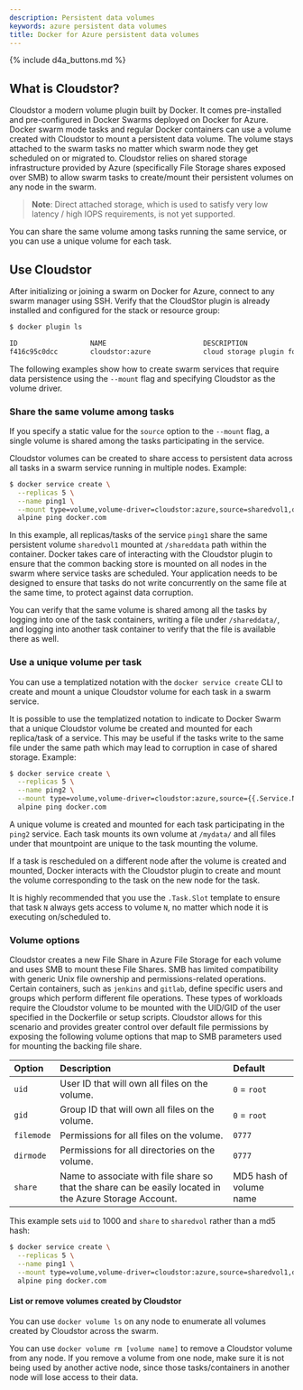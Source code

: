 ```yaml
---
description: Persistent data volumes
keywords: azure persistent data volumes
title: Docker for Azure persistent data volumes
---
```


{% include d4a_buttons.md %}

## What is Cloudstor?


Cloudstor a modern volume plugin built by Docker. It comes pre-installed and
pre-configured in Docker Swarms deployed on Docker for Azure. Docker swarm mode
tasks and regular Docker containers can use a volume created with Cloudstor to
mount a persistent data volume. The volume stays attached to the swarm tasks no
matter which swarm node they get scheduled on or migrated to. Cloudstor relies
on shared storage infrastructure provided by Azure (specifically File Storage
shares exposed over SMB) to allow swarm tasks to create/mount their persistent
volumes on any node in the swarm.

> **Note**: Direct attached storage, which is used to satisfy very low latency /
> high IOPS requirements,  is not yet supported.

You can share the same volume among tasks running the same service, or you can
use a unique volume for each task.

## Use Cloudstor

After initializing or joining a swarm on Docker for Azure, connect to any swarm
manager using SSH. Verify that the CloudStor plugin is already installed and
configured for the stack or resource group:

```bash
$ docker plugin ls

ID                  NAME                        DESCRIPTION                       ENABLED
f416c95c0dcc        cloudstor:azure             cloud storage plugin for Docker   true
```

The following examples show how to create swarm services that require data
persistence using the `--mount` flag and specifying Cloudstor as the volume
driver.

### Share the same volume among tasks

If you specify a static value for the `source` option to the `--mount` flag, a
single volume is shared among the tasks participating in the service.

Cloudstor volumes can be created to share access to persistent data across all tasks in a swarm service running in multiple nodes. Example:

```bash
$ docker service create \
  --replicas 5 \
  --name ping1 \
  --mount type=volume,volume-driver=cloudstor:azure,source=sharedvol1,destination=/shareddata \
  alpine ping docker.com
```

In this example, all replicas/tasks of the service `ping1` share the same
persistent volume `sharedvol1` mounted at `/shareddata` path within the
container. Docker takes care of interacting with the Cloudstor plugin to ensure
that the common backing store is mounted on all nodes in the swarm where service
tasks are scheduled. Your application needs to be designed to ensure that tasks
do not write concurrently on the same file at the same time, to protect against
data corruption.

You can verify that the same volume is shared among all the tasks by logging
into one of the task containers, writing a file under `/shareddata/`, and
logging into another task container to verify that the file is available there
as well.

### Use a unique volume per task

You can use a templatized notation with the `docker service create` CLI to
create and mount a unique Cloudstor volume for each task in a swarm service.

It is possible to use the templatized notation to indicate to Docker Swarm that a unique Cloudstor volume be created and mounted for each replica/task of a service. This may be useful if the tasks write to the same file under the same path which may lead to corruption in case of shared storage. Example:

```bash
$ docker service create \
  --replicas 5 \
  --name ping2 \
  --mount type=volume,volume-driver=cloudstor:azure,source={{.Service.Name}}-{{.Task.Slot}}-vol,destination=/mydata \
  alpine ping docker.com
```

A unique volume is created and mounted for each task participating in the
`ping2` service. Each task mounts its own volume at `/mydata/` and all files
under that mountpoint are unique to the task mounting the volume.

If a task is rescheduled on a different node after the volume is created and
mounted, Docker interacts with the Cloudstor plugin to create and mount the
volume corresponding to the task on the new node for the task.

It is highly recommended that you use the `.Task.Slot` template to ensure that
task `N` always gets access to volume `N`, no matter which node it is executing
on/scheduled to.

### Volume options

Cloudstor creates a new File Share in Azure File Storage for each volume and
uses SMB to mount these File Shares. SMB has limited compatibility with generic
Unix file ownership and permissions-related operations. Certain containers, such
as `jenkins` and `gitlab`, define specific users and groups which perform different
file operations. These types of workloads require the Cloudstor volume to be
mounted with the UID/GID of the user specified in the Dockerfile or setup scripts. Cloudstor allows for this scenario and
provides greater control over default file permissions by exposing the following
volume options that map to SMB parameters used for mounting the backing file
share.

| Option     | Description                                                                                             | Default                 |
|:-----------|:--------------------------------------------------------------------------------------------------------|:------------------------|
| `uid`      | User ID that will own all files on the volume.                                                          | `0` = `root`            |
| `gid`      | Group ID that will own all files on the volume.                                                         | `0` = `root`            |
| `filemode` | Permissions for all files on the volume.                                                                | `0777`                  |
| `dirmode`  | Permissions for all directories on the volume.                                                          | `0777`                  |
| `share`    | Name to associate with file share so that the share can be easily located in the Azure Storage Account. | MD5 hash of volume name |

This example sets `uid` to 1000 and `share` to `sharedvol` rather than a md5 hash:

```bash
$ docker service create \
  --replicas 5 \
  --name ping1 \
  --mount type=volume,volume-driver=cloudstor:azure,source=sharedvol1,destination=/shareddata,volume-opt=uid=1000,volume-opt=share=sharedvol \
  alpine ping docker.com
```

#### List or remove volumes created by Cloudstor

You can use `docker volume ls` on any node to enumerate all volumes created by
Cloudstor across the swarm.

You can use `docker volume rm [volume name]` to remove a Cloudstor volume from
any node. If you remove a volume from one node, make sure it is not being used
by another active node, since those tasks/containers in another node will lose
access to their data.
